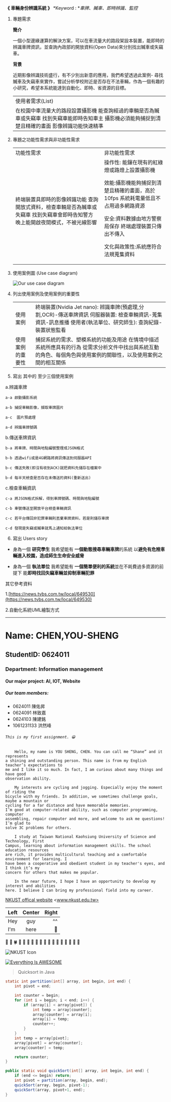 **《 車輛身份辨識系統 》**
*Keyword : **車牌、贓車、即時辨識、監控*

1. 專題需求 

	**簡介**

	一個小型邊緣運算的解決方案，可以在車流量大的路段架設本裝置，能即時的辨識車牌資訊，並查詢內政部的開放資料(Open Data)來分別找出贓車或失竊車。

	**背景**

	近期影像辨識技術盛行，有不少別出新意的應用，我們希望透過此案例- 尋找贓車及失竊車來實作，嘗試分析學校附近是否存在不法車輛，作為一個有趣的小研究，希望本系統能達到自動化、即時、省資源的目標。

	<table>
	  <tr>
	    <td>使用者需求(List)</td>
	  </tr>
	  <tr>
	    <td>在校園中車流量大的路段設置攝影機
	能查詢經過的車輛是否為贓車或失竊車
	找到失竊車能即時告知車主
	攝影機必須能夠捕捉到清楚且精確的畫面
	影像辨識功能快速精準</td>
	  </tr>
	</table>


2. 專題之功能性需求與非功能性需求 

	<table>
	  <tr>
	    <td>功能性需求</td>
	    <td>非功能性需求</td>
	  </tr>
	  <tr>
	    <td>終端裝置具即時的影像辨識功能
	查詢開放式資料，檢查車輛是否為贓車或失竊車
	找到失竊車會即時告知警方
	晚上能開啟夜間模式，不被光線影響</td>
	    <td>操作性: 能鑲在現有的紅綠燈或路燈上設置攝影機

	效能:攝影機能夠捕捉到清楚且精確的畫面，高於10fps
	系統耗電量低且不占用過多網路資源

	安全:資料數據由地方警察局保存
	終端處理裝置只傳出不傳入

	文化與政策性:系統應符合法規蒐集資料</td>
	  </tr>
	</table>


3. 使用案例圖 (Use case diagram)

    ![Our use case diagram](usecase.png "使用者案例圖")

4. 列出使用案例及使用案例的重要性

	<table>
	  <tr>
	    <td>使用案例</td>
	    <td>終端裝置(Nvidia Jet nano):
	辨識車牌(預處理,分割,OCR)-傳送車牌資訊
	伺服器裝置: 
	檢查車輛資訊-蒐集資訊-訊息推播
	使用者(執法單位、研究師生):
	 查詢紀錄-裝置狀態監看</td>
	  </tr>
	  <tr>
	    <td>使用案例的重要性</td>
	    <td>捕捉系統的需求、塑模系統的功能及用途
	在情境中描述系統所應具有的行為
	從需求分析文件中找出與系統互動的角色、每個角色與使用案例的關聯性，以及使用案例之間的相互關係</td>
	  </tr>
	</table>

5. 寫出 其中的 至少三個使用案例

a.辨識車牌

	a-a 啟動攝影系統

	a-b 捕捉車輛影像，擷取車牌圖片

	a-c  圖片預處理

	a-d 辨識車牌號碼

b.傳送車牌資訊

	b-a 將車牌、時間與地點編號整理成JSON格式

	b-b 透過wifi或是4G網路將資訊傳送到伺服器API

	b-c 傳送失敗(即沒有收到ACK)就把資料先儲存在檔案中

	b-d 每半天檢查是否存在未傳送的資料(重新送出)

c.檢查車輛資訊

	c-a 將JSON格式拆解，得到車牌號碼、時間與地點編號

	c-b 車號傳送至開放平台檢查車輛資訊

	c-c 若平台傳回非犯罪車輛則丟棄車牌資料，若是則儲存車牌

	c-d 發現是失竊或贓車就馬上通知給執法單位


6. 寫出 Users story

* 身為一個 **研究學生** 我希望能有 **一個動態搜尋車輛車牌**的系統 以**避免有危險車輛進入校園，造成師生生命安全威脅**

* 身為一個 **執法單位**  我希望能有 **一個簡單便利的系統**並在不耗費過多資源的前提下 能**即時找回失竊車輛並抑制車輛犯罪**


其它參考資料

1.[https://news.tvbs.com.tw/local/649530](https://news.tvbs.com.tw/local/649530)

2.自動化系統UML繪製方式

***

# Name: CHEN,YOU-SHENG

## StudentID: 0624011

### Department: Information management

#### Our major project: AI, IOT, Website

##### Our team members: 
* 0624011 陳佑昇
* 0624091 林致嘉
* 0624103 陳建銘
* 1061231133 洪然峰

###### `This is my first assignment. 😀`

```
    Hello, my name is YOU SHENG, CHEN. You can call me “Shane” and it represents
a shining and outstanding person. This name is from my English teacher’s expectations to
me and I like it so much. In fact, I am curious about many things and have good
observation ability.

    My interests are cycling and jogging. Especially enjoy the moment of riding the
bicycle with my friends. In addition, we sometimes challenge goals, maybe a mountain or
cycling for a far distance and have memorable memories.
I’m good at computer-related ability, such as computer programming, computer
assembling, repair computer and more, and welcome to ask me questions! I’m glad to
solve 3C problems for others.

    I study at Taiwan National Kaohsiung University of Science and Technology, First
Campus, learning about information management skills. The school education resources
are rich, it provides multicultural teaching and a comfortable environment for learning. I
have been a cooperative and obedient student in my teacher's eyes, and I think it’s my
concern for others that makes me popular.

    In the near future, I hope I have an opportunity to develop my interest and abilities
here. I believe I can bring my professional field into my career.
```
[NKUST offical website](www.nkust.edu.tw)
<www.nkust.edu.tw>


| Left | Center | Right |
|:-----|:------:|------:|
|Hey   |guy     |^^     |
|I'm   |here    |:wave: |

:cherry_blossom: :tulip: :four_leaf_clover:
:rose: :sunflower: :hibiscus:
:maple_leaf: :leaves: :fallen_leaf:
:herb: :mushroom: :cactus:
:palm_tree:	:evergreen_tree: :deciduous_tree:
:ear_of_rice: :seedling: :blossom:


![NKUST Icon](nkust.jpg "高科大 LOGO")

[![Everything Is AWESOME](https://img.youtube.com/vi/StTqXEQ2l-Y/0.jpg)](https://www.youtube.com/watch?v=StTqXEQ2l-Y "Everything Is AWESOME")


> Quicksort in Java
``` java
static int partition(int[] array, int begin, int end) {
    int pivot = end;

    int counter = begin;
    for (int i = begin; i < end; i++) {
        if (array[i] < array[pivot]) {
            int temp = array[counter];
            array[counter] = array[i];
            array[i] = temp;
            counter++;
        }
    }
    int temp = array[pivot];
    array[pivot] = array[counter];
    array[counter] = temp;

    return counter;
}

public static void quickSort(int[] array, int begin, int end) {
    if (end <= begin) return;
    int pivot = partition(array, begin, end);
    quickSort(array, begin, pivot-1);
    quickSort(array, pivot+1, end);
}
```

